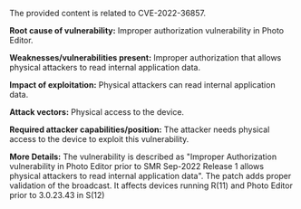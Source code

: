 The provided content is related to CVE-2022-36857.

**Root cause of vulnerability:**
Improper authorization vulnerability in Photo Editor.

**Weaknesses/vulnerabilities present:**
Improper authorization that allows physical attackers to read internal application data.

**Impact of exploitation:**
Physical attackers can read internal application data.

**Attack vectors:**
Physical access to the device.

**Required attacker capabilities/position:**
The attacker needs physical access to the device to exploit this vulnerability.

**More Details:**
The vulnerability is described as "Improper Authorization vulnerability in Photo Editor prior to SMR Sep-2022 Release 1 allows physical attackers to read internal application data". The patch adds proper validation of the broadcast. It affects devices running R(11) and Photo Editor prior to 3.0.23.43 in S(12)